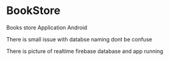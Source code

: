 # BookStore
Books store Application Android

There is small issue with databse naming dont be confuse 

There is picture of realtime firebase database and app running

